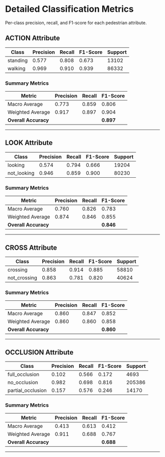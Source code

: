 # Detailed Classification Metrics

Per-class precision, recall, and F1-score for each pedestrian attribute.

## ACTION Attribute

| Class | Precision | Recall | F1-Score | Support |
|-------|-----------|--------|----------|----------|
| standing | 0.577 | 0.808 | 0.673 | 13102 |
| walking | 0.969 | 0.910 | 0.939 | 86332 |

### Summary Metrics

| Metric | Precision | Recall | F1-Score |
|--------|-----------|--------|----------|
| Macro Average | 0.773 | 0.859 | 0.806 |
| Weighted Average | 0.917 | 0.897 | 0.904 |
| **Overall Accuracy** | | | **0.897** |

---

## LOOK Attribute

| Class | Precision | Recall | F1-Score | Support |
|-------|-----------|--------|----------|----------|
| looking | 0.574 | 0.794 | 0.666 | 19204 |
| not_looking | 0.946 | 0.859 | 0.900 | 80230 |

### Summary Metrics

| Metric | Precision | Recall | F1-Score |
|--------|-----------|--------|----------|
| Macro Average | 0.760 | 0.826 | 0.783 |
| Weighted Average | 0.874 | 0.846 | 0.855 |
| **Overall Accuracy** | | | **0.846** |

---

## CROSS Attribute

| Class | Precision | Recall | F1-Score | Support |
|-------|-----------|--------|----------|----------|
| crossing | 0.858 | 0.914 | 0.885 | 58810 |
| not_crossing | 0.863 | 0.781 | 0.820 | 40624 |

### Summary Metrics

| Metric | Precision | Recall | F1-Score |
|--------|-----------|--------|----------|
| Macro Average | 0.860 | 0.847 | 0.852 |
| Weighted Average | 0.860 | 0.860 | 0.858 |
| **Overall Accuracy** | | | **0.860** |

---

## OCCLUSION Attribute

| Class | Precision | Recall | F1-Score | Support |
|-------|-----------|--------|----------|----------|
| full_occlusion | 0.102 | 0.566 | 0.172 | 4693 |
| no_occlusion | 0.982 | 0.698 | 0.816 | 205386 |
| partial_occlusion | 0.157 | 0.576 | 0.246 | 14170 |

### Summary Metrics

| Metric | Precision | Recall | F1-Score |
|--------|-----------|--------|----------|
| Macro Average | 0.413 | 0.613 | 0.412 |
| Weighted Average | 0.911 | 0.688 | 0.767 |
| **Overall Accuracy** | | | **0.688** |

---


